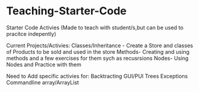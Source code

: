 # Teaching-Starter-Code
Starter Code Activies
(Made to teach with student/s,but can be used to pracitce indepently)

Current Projects/Activies:
Classes/Inheritance - Create a Store and classes of Products to be sold and used in the store
Methods- Creating and using methods and a few exercises for them sych as recusrsions
Nodes- Using Nodes and Practice with them

Need to Add specific activies for:
Backtracting
GUI/PUI
Trees
Exceptions
Commandline
array/ArrayList
